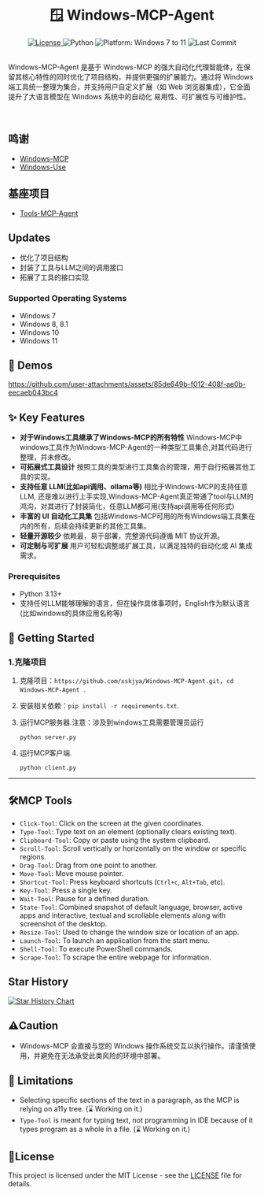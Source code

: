 <div align="center">
  <h1>🪟 Windows-MCP-Agent</h1>
  <a href="https://github.com/CursorTouch/Windows-MCP/blob/main/LICENSE">
    <img src="https://img.shields.io/badge/license-MIT-green" alt="License">
  </a>
  <img src="https://img.shields.io/badge/python-3.13%2B-blue" alt="Python">
  <img src="https://img.shields.io/badge/platform-Windows%207–11-blue" alt="Platform: Windows 7 to 11">
  <img src="https://img.shields.io/github/last-commit/CursorTouch/Windows-MCP" alt="Last Commit">
  <br>
</div>

<br>

Windows-MCP-Agent 是基于 Windows-MCP 的强大自动化代理智能体，在保留其核心特性的同时优化了项目结构，并提供更强的扩展能力。通过将 Windows 端工具统一整理为集合，并支持用户自定义扩展（如 Web 浏览器集成），它全面提升了大语言模型在 Windows 系统中的自动化 易用性、可扩展性与可维护性。

<br>

## 鸣谢
* [Windows-MCP](https://github.com/CursorTouch/Windows-MCP) 
* [Windows-Use](https://github.com/CursorTouch/Windows-Use)


## 基座项目
* [Tools-MCP-Agent](https://github.com/xskjya/Tools-MCP-Agent)


## Updates
- 优化了项目结构
- 封装了工具与LLM之间的调用接口
- 拓展了工具的接口实现

### Supported Operating Systems
- Windows 7
- Windows 8, 8.1
- Windows 10
- Windows 11  

## 🎥 Demos
<https://github.com/user-attachments/assets/85de649b-f012-408f-ae0b-eecaeb043bc4>


## ✨ Key Features
- **对于Windows工具继承了Windows-MCP的所有特性**
Windows-MCP中windows工具作为Windows-MCP-Agent的一种类型工具集合,对其代码进行整理，并未修改。
- **可拓展式工具设计**
按照工具的类型进行工具集合的管理，用于自行拓展其他工具的实现。
- **支持任意 LLM(比如api调用、ollama等)**
相比于Windows-MCP的支持任意 LLM, 还是难以进行上手实现,Windows-MCP-Agent真正带通了tool与LLM的鸿沟，对其进行了封装简化，任意LLM都可用(支持api调用等任何形式)
- **丰富的 UI 自动化工具集**
包括Windows-MCP可用的所有Windows端工具集在内的所有，后续会持续更新的其他工具集。
- **轻量开源较少**
依赖最，易于部署，完整源代码遵循 MIT 协议开源。
- **可定制与可扩展**
用户可轻松调整或扩展工具，以满足独特的自动化或 AI 集成需求。

### Prerequisites
- Python 3.13+
- 支持任何LLM能够理解的语言，但在操作具体事项时，English作为默认语言(比如windows的具体应用名称等)


## 🏁 Getting Started

### 1.克隆项目

1. 克隆项目：`https://github.com/xskjya/Windows-MCP-Agent.git`，`cd Windows-MCP-Agent `.

2. 安装相关依赖：`pip install -r requirements.txt`.

3. 运行MCP服务器.注意：涉及到windows工具需要管理员运行

   `python server.py`

4. 运行MCP客户端.

   `python client.py`

---

## 🛠️MCP Tools
- `Click-Tool`: Click on the screen at the given coordinates.
- `Type-Tool`: Type text on an element (optionally clears existing text).
- `Clipboard-Tool`: Copy or paste using the system clipboard.
- `Scroll-Tool`: Scroll vertically or horizontally on the window or specific regions.
- `Drag-Tool`: Drag from one point to another.
- `Move-Tool`: Move mouse pointer.
- `Shortcut-Tool`: Press keyboard shortcuts (`Ctrl+c`, `Alt+Tab`, etc).
- `Key-Tool`: Press a single key.
- `Wait-Tool`: Pause for a defined duration.
- `State-Tool`: Combined snapshot of default language, browser, active apps and interactive, textual and scrollable elements along with screenshot of the desktop.
- `Resize-Tool`: Used to change the window size or location of an app.
- `Launch-Tool`: To launch an application from the start menu.
- `Shell-Tool`: To execute PowerShell commands.
- `Scrape-Tool`: To scrape the entire webpage for information.
## Star History

[![Star History Chart](https://api.star-history.com/svg?repos=xskjya/Windows-MCP-Agent&type=Date)](https://www.star-history.com/#CursorTouch/Windows-MCP&Date)

## ⚠️Caution

*  Windows-MCP 会直接与您的 Windows 操作系统交互以执行操作。请谨慎使用，并避免在无法承受此类风险的环境中部署。

## 📝 Limitations

- Selecting specific sections of the text in a paragraph, as the MCP is relying on a11y tree. (⌛ Working on it.)
- `Type-Tool` is meant for typing text, not programming in IDE because of it types program as a whole in a file. (⌛ Working on it.)

## 🪪License

This project is licensed under the MIT License - see the [LICENSE](LICENSE) file for details.

